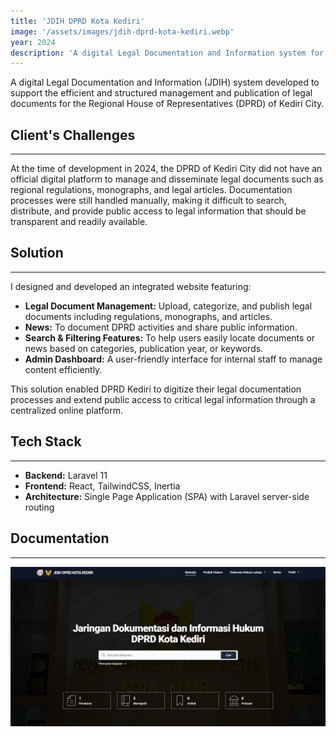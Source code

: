 ```yaml
---
title: 'JDIH DPRD Kota Kediri'
image: '/assets/images/jdih-dprd-kota-kediri.webp'
year: 2024
description: 'A digital Legal Documentation and Information system for DPRD of Kediri City'
---
```


A digital Legal Documentation and Information (JDIH) system  developed to support the efficient and structured management and publication of legal documents for the Regional House of Representatives (DPRD) of Kediri City.

## Client's Challenges
---
At the time of development in 2024, the DPRD of Kediri City did not have an official digital platform to manage and disseminate legal documents such as regional regulations, monographs, and legal articles. Documentation processes were still handled manually, making it difficult to search, distribute, and provide public access to legal information that should be transparent and readily available.

## Solution
---
I designed and developed an integrated website featuring:
- **Legal Document Management:** Upload, categorize, and publish legal documents including regulations, monographs, and articles.
- **News:** To document DPRD activities and share public information.
- **Search & Filtering Features:** To help users easily locate documents or news based on categories, publication year, or keywords.
- **Admin Dashboard:** A user-friendly interface for internal staff to manage content efficiently.
  
This solution enabled DPRD Kediri to digitize their legal documentation processes and extend public access to critical legal information through a centralized online platform.

## Tech Stack
---
- **Backend:** Laravel 11
- **Frontend:** React, TailwindCSS, Inertia
- **Architecture:**  Single Page Application (SPA) with Laravel server-side routing

## Documentation
---
<div class="grid grid-cols-1 lg:grid-cols-3 gap-2">
    <img src="/public/assets/images/jdih-dprd-kota-kediri.webp" alt="JDIH DPRD Kota Kediri" class="rounded-xs">
</div>